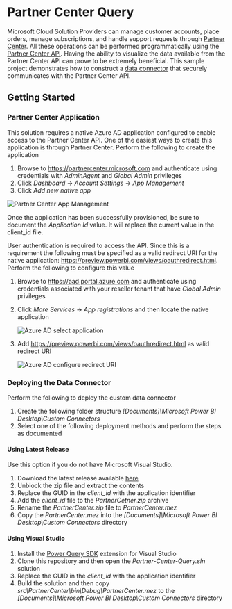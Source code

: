 # Partner Center Query

Microsoft Cloud Solution Providers can manage customer accounts, place orders, manage subscriptions, and handle support requests through [Partner Center](https://partnercenter.microsoft.com). All these operations can be performed programmatically using the [Partner Center API](https://apidocs.microsoft.com/services/partnercenter). Having the ability to visualize the data available from the Partner Center API can prove to be extremely beneficial. This sample project demonstrates how to construct a [data connector](https://powerbi.microsoft.com/en-us/blog/data-connectors-developer-preview/) that securely communicates with the Partner Center API.

## Getting Started

### Partner Center Application

This solution requires a native Azure AD application configured to enable access to the Partner Center API. One of the easiest ways to create this application is through Partner Center. Perform the following to create the application

1. Browse to <https://partnercenter.microsoft.com> and authenticate using credentials with *AdminAgent* and *Global Admin* privileges
2. Click *Dashboard* -> *Account Settings* -> *App Management*
3. Click *Add new native app*

![Partner Center App Management](docs/images/pc-native-app-registration.png)

Once the application has been successfully provisioned, be sure to document the *Application Id* value. It will replace the current value in the client_id file.

User authentication is required to access the API. Since this is a requirement the following must be specified as a valid redirect URI for the native application: <https://preview.powerbi.com/views/oauthredirect.html>. Perform the following to configure this value

1. Browse to <https://aad.portal.azure.com> and authenticate using credentials associated with your reseller tenant that have *Global Admin* privileges
2. Click *More Services* -> *App registrations* and then locate the native application

    ![Azure AD select application](docs/images/azure-ad-select-app.png)

3. Add <https://preview.powerbi.com/views/oauthredirect.html> as valid redirect URI

    ![Azure AD configure redirect URI](docs/images/azure-ad-configure-uri.png)

### Deploying the Data Connector

Perform the following to deploy the custom data connector

1. Create the following folder structure *[Documents]\Microsoft Power BI Desktop\Custom Connectors*
2. Select one of the following deployment methods and perform the steps as documented

#### Using Latest Release

Use this option if you do not have Microsoft Visual Studio.

1. Download the latest release available [here](https://github.com/isaiahwilliams/Partner-Center-Query/releases/download/1.1/PartnerCenter-Query.zip)
2. Unblock the zip file and extract the contents
3. Replace the GUID in the *client_id* with the application identifier
4. Add the *client_id* file to the *PartnerCetner.zip* archive
5. Rename the *PartnerCenter.zip* file to *PartnerCenter.mez*
6. Copy the *PartnerCenter.mez* into the *[Documents]\Microsoft Power BI Desktop\Custom Connectors* directory

#### Using Visual Studio

1. Install the [Power Query SDK](https://marketplace.visualstudio.com/items?itemName=Dakahn.PowerQuerySDK) extension for Visual Studio
2. Clone this repository and then open the *Partner-Center-Query.sln* solution
3. Replace the GUID in the *client_id* with the application identifier
4. Build the solution and then copy *src\PartnerCenter\bin\Debug\PartnerCenter.mez* to the *[Documents]\Microsoft Power BI Desktop\Custom Connectors* directory